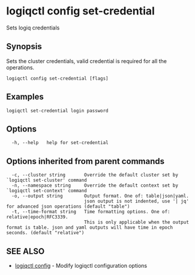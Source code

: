 # logiqctl config set-credential

Sets logiq credentials

## Synopsis

Sets the cluster credentials, valid credential is required for all the operations.

```text
logiqctl config set-credential [flags]
```

## Examples

```text
logiqctl set-credential login password
```

## Options

```text
  -h, --help   help for set-credential
```

## Options inherited from parent commands

```text
  -c, --cluster string       Override the default cluster set by `logiqctl set-cluster' command
  -n, --namespace string     Override the default context set by `logiqctl set-context' command
  -o, --output string        Output format. One of: table|json|yaml. 
                             json output is not indented, use '| jq' for advanced json operations (default "table")
  -t, --time-format string   Time formatting options. One of: relative|epoch|RFC3339. 
                             This is only applicable when the output format is table. json and yaml outputs will have time in epoch seconds. (default "relative")
```

## SEE ALSO

* [logiqctl config](logiqctl_config.md)     - Modify logiqctl configuration options

